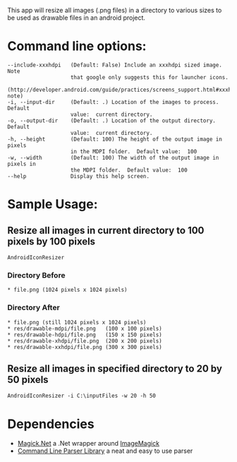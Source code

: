 This app will resize all images (.png files) in a directory to various sizes to be used as drawable files in an android project.


# Command line options: #

    --include-xxxhdpi   (Default: False) Include an xxxhdpi sized image.  Note
                        that google only suggests this for launcher icons.
                        (http://developer.android.com/guide/practices/screens_support.html#xxxhdpi-note)
    -i, --input-dir     (Default: .) Location of the images to process.  Default
                        value:  current directory.
    -o, --output-dir    (Default: .) Location of the output directory.  Default
                        value:  current directory.
    -h, --height        (Default: 100) The height of the output image in pixels
                        in the MDPI folder.  Default value:  100
    -w, --width         (Default: 100) The width of the output image in pixels in
                        the MDPI folder.  Default value:  100
    --help              Display this help screen.


# Sample Usage: #

## Resize all images in current directory to 100 pixels by 100 pixels ##

    AndroidIconResizer

### Directory Before ###

    * file.png (1024 pixels x 1024 pixels)

### Directory After ###

    * file.png (still 1024 pixels x 1024 pixels)
    * res/drawable-mdpi/file.png   (100 x 100 pixels)
    * res/drawable-hdpi/file.png   (150 x 150 pixels)
    * res/drawable-xhdpi/file.png  (200 x 200 pixels)
    * res/drawable-xxhdpi/file.png (300 x 300 pixels)


## Resize all images in specified directory to 20 by 50 pixels ##

    AndroidIconResizer -i C:\inputFiles -w 20 -h 50

# Dependencies #

- [Magick.Net](https://magick.codeplex.com/) a .Net wrapper around [ImageMagick](http://www.imagemagick.org/)
- [Command Line Parser Library](https://commandline.codeplex.com/) a neat and easy to use parser
